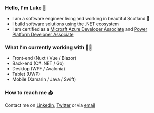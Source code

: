 ### Hello, I'm Luke 👋

- I am a software engineer living and working in beautiful Scotland 🏴󠁧󠁢󠁳󠁣󠁴󠁿
- I build software solutions using the .NET ecosystem
- I am certified as a [Microsft Azure Developer Associate][ms_ada] and [Power Platform Developer Associate][ms_ppda]

### What I’m currently working with 👨‍💻

- Front-end (Nuxt / Vue / Blazor)
- Back-end (C# .NET / Go)
- Desktop (WPF / Avalonia)
- Tablet (UWP) 
- Mobile (Xamarin / Java / Swift)

### How to reach me 📥

Contact me on [LinkedIn][linkedin], [Twitter][twitter] or via [email][email]

[linkedin]: https://linkedin.com/in/ljfio
[twitter]: https://twitter.com/ljf_io
[email]: mailto:hello@ljf.io
[ms_ada]: https://www.credly.com/badges/30a3590f-d7fd-47b1-921a-2b39e709e678/public_url
[ms_ppda]: https://www.credly.com/badges/d949c568-c2df-4ad6-b667-d6b3645b8cbb/public_url
